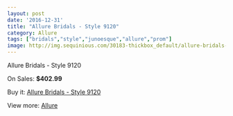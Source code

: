 ```yaml
---
layout: post
date: '2016-12-31'
title: "Allure Bridals - Style 9120"
category: Allure
tags: ["bridals","style","junoesque","allure","prom"]
image: http://img.sequinious.com/30183-thickbox_default/allure-bridals-style-9120.jpg
---
```

Allure Bridals - Style 9120

On Sales: **$402.99**
<a href="https://www.sequinious.com/allure/72-allure-bridals-style-9120.html"><amp-img layout="responsive" width="600" height="600" src="//img.sequinious.com/30183-thickbox_default/allure-bridals-style-9120.jpg" alt="Allure Bridals - Style 9120 0" /></a>
<a href="https://www.sequinious.com/allure/72-allure-bridals-style-9120.html"><amp-img layout="responsive" width="600" height="600" src="//img.sequinious.com/30185-thickbox_default/allure-bridals-style-9120.jpg" alt="Allure Bridals - Style 9120 1" /></a>
<a href="https://www.sequinious.com/allure/72-allure-bridals-style-9120.html"><amp-img layout="responsive" width="600" height="600" src="//img.sequinious.com/30184-thickbox_default/allure-bridals-style-9120.jpg" alt="Allure Bridals - Style 9120 2" /></a>

Buy it: [Allure Bridals - Style 9120](https://www.sequinious.com/allure/72-allure-bridals-style-9120.html "Allure Bridals - Style 9120")

View more: [Allure](https://www.sequinious.com/12-allure "Allure")
